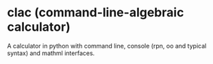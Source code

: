 # clac (command-line-algebraic calculator)
A calculator in python with command line, console (rpn, oo and typical syntax)  and mathml interfaces.
